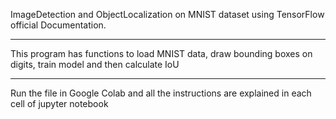 ImageDetection and ObjectLocalization on MNIST dataset using TensorFlow official Documentation.
*****
This program has functions to load MNIST data, draw bounding boxes on digits, train model and then calculate IoU
*****
Run the file in Google Colab and all the instructions are explained in each cell of jupyter notebook
